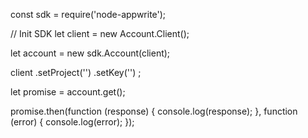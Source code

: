 const sdk = require('node-appwrite');

// Init SDK
let client = new Account.Client();

let account = new sdk.Account(client);

client
    .setProject('')
    .setKey('')
;

let promise = account.get();

promise.then(function (response) {
    console.log(response);
}, function (error) {
    console.log(error);
});
